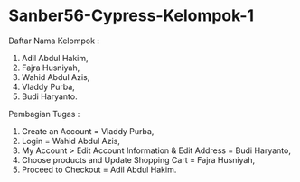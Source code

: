 # Sanber56-Cypress-Kelompok-1
Daftar Nama Kelompok : 
1. Adil Abdul Hakim,
2. Fajra Husniyah,
3. Wahid Abdul Azis,
4. Vladdy Purba,
5. Budi Haryanto.

Pembagian Tugas :
1. Create an Account = Vladdy Purba,
2. Login = Wahid Abdul Azis,
3. My Account > Edit Account Information & Edit Address = Budi Haryanto,
4. Choose products and Update Shopping Cart = Fajra Husniyah,
5. Proceed to Checkout = Adil Abdul Hakim.